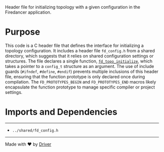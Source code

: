 <!--------------------------------------------------------------------------------->
<!-- IMPORTANT: This file is auto-generated by Driver (https://driver.ai). -------->
<!-- Manual edits may be overwritten on future commits. --------------------------->
<!--------------------------------------------------------------------------------->

Header file for initializing topology with a given configuration in the Firedancer application.

# Purpose
This code is a C header file that defines the interface for initializing a topology configuration. It includes a header file `fd_config.h` from a shared directory, which suggests that it relies on shared configuration settings or structures. The file declares a single function, [`fd_topo_initialize`](<#fd_topo_initialize>), which takes a pointer to a `config_t` structure as an argument. The use of include guards (`#ifndef`, `#define`, `#endif`) prevents multiple inclusions of this header file, ensuring that the function prototype is only declared once during compilation. The `FD_PROTOTYPES_BEGIN` and `FD_PROTOTYPES_END` macros likely encapsulate the function prototype to manage specific compiler or project settings.
# Imports and Dependencies

---
- `../shared/fd_config.h`



---
Made with ❤️ by [Driver](https://www.driver.ai/)